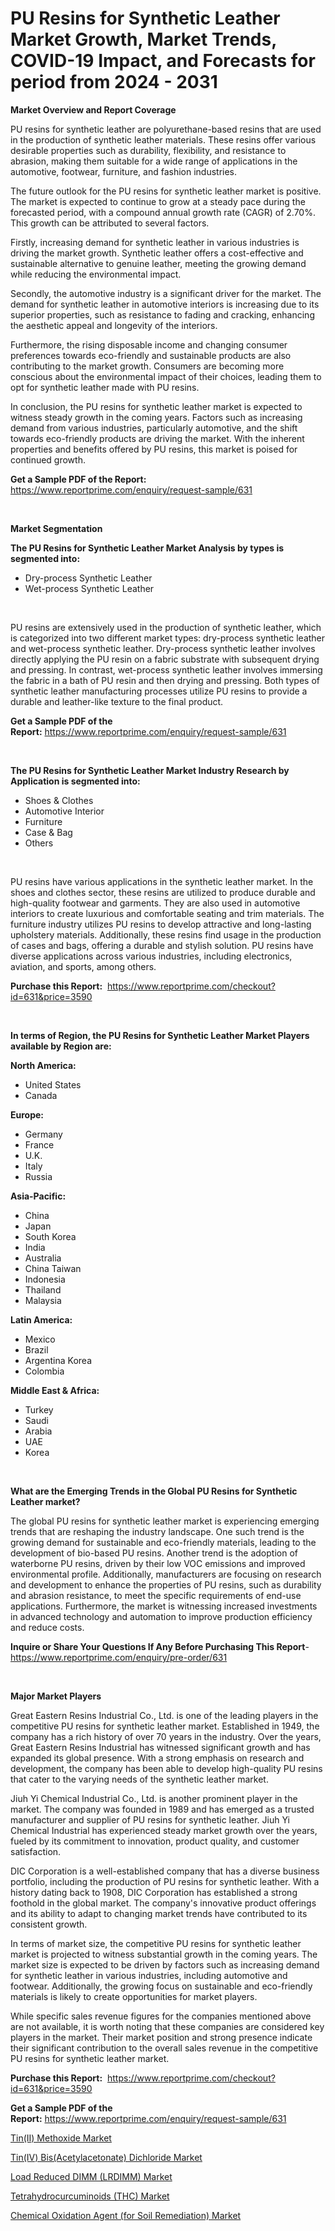 <p><h1>PU Resins for Synthetic Leather Market Growth, Market Trends, COVID-19 Impact, and Forecasts for period from 2024 - 2031</h1></p><p><strong>Market Overview and Report Coverage</strong></p>
<p><p>PU resins for synthetic leather are polyurethane-based resins that are used in the production of synthetic leather materials. These resins offer various desirable properties such as durability, flexibility, and resistance to abrasion, making them suitable for a wide range of applications in the automotive, footwear, furniture, and fashion industries.</p><p>The future outlook for the PU resins for synthetic leather market is positive. The market is expected to continue to grow at a steady pace during the forecasted period, with a compound annual growth rate (CAGR) of 2.70%. This growth can be attributed to several factors.</p><p>Firstly, increasing demand for synthetic leather in various industries is driving the market growth. Synthetic leather offers a cost-effective and sustainable alternative to genuine leather, meeting the growing demand while reducing the environmental impact.</p><p>Secondly, the automotive industry is a significant driver for the market. The demand for synthetic leather in automotive interiors is increasing due to its superior properties, such as resistance to fading and cracking, enhancing the aesthetic appeal and longevity of the interiors.</p><p>Furthermore, the rising disposable income and changing consumer preferences towards eco-friendly and sustainable products are also contributing to the market growth. Consumers are becoming more conscious about the environmental impact of their choices, leading them to opt for synthetic leather made with PU resins.</p><p>In conclusion, the PU resins for synthetic leather market is expected to witness steady growth in the coming years. Factors such as increasing demand from various industries, particularly automotive, and the shift towards eco-friendly products are driving the market. With the inherent properties and benefits offered by PU resins, this market is poised for continued growth.</p></p>
<p><strong>Get a Sample PDF of the Report:</strong> <a href="https://www.reportprime.com/enquiry/request-sample/631">https://www.reportprime.com/enquiry/request-sample/631</a></p>
<p>&nbsp;</p>
<p><strong>Market Segmentation</strong></p>
<p><strong>The PU Resins for Synthetic Leather Market Analysis by types is segmented into:</strong></p>
<p><ul><li>Dry-process Synthetic Leather</li><li>Wet-process Synthetic Leather</li></ul></p>
<p>&nbsp;</p>
<p><p>PU resins are extensively used in the production of synthetic leather, which is categorized into two different market types: dry-process synthetic leather and wet-process synthetic leather. Dry-process synthetic leather involves directly applying the PU resin on a fabric substrate with subsequent drying and pressing. In contrast, wet-process synthetic leather involves immersing the fabric in a bath of PU resin and then drying and pressing. Both types of synthetic leather manufacturing processes utilize PU resins to provide a durable and leather-like texture to the final product.</p></p>
<p><strong>Get a Sample PDF of the Report:</strong>&nbsp;<a href="https://www.reportprime.com/enquiry/request-sample/631">https://www.reportprime.com/enquiry/request-sample/631</a></p>
<p>&nbsp;</p>
<p><strong>The PU Resins for Synthetic Leather Market Industry Research by Application is segmented into:</strong></p>
<p><ul><li>Shoes & Clothes</li><li>Automotive Interior</li><li>Furniture</li><li>Case & Bag</li><li>Others</li></ul></p>
<p>&nbsp;</p>
<p><p>PU resins have various applications in the synthetic leather market. In the shoes and clothes sector, these resins are utilized to produce durable and high-quality footwear and garments. They are also used in automotive interiors to create luxurious and comfortable seating and trim materials. The furniture industry utilizes PU resins to develop attractive and long-lasting upholstery materials. Additionally, these resins find usage in the production of cases and bags, offering a durable and stylish solution. PU resins have diverse applications across various industries, including electronics, aviation, and sports, among others.</p></p>
<p><strong>Purchase this Report:</strong>&nbsp; <a href="https://www.reportprime.com/checkout?id=631&price=3590">https://www.reportprime.com/checkout?id=631&price=3590</a></p>
<p>&nbsp;</p>
<p><strong>In terms of Region, the PU Resins for Synthetic Leather Market Players available by Region are:</strong></p>
<p>
    <p> <strong> North America: </strong>
        <ul>
            <li>United States</li>
            <li>Canada</li>
        </ul>
        </p> 
    <p> <strong> Europe: </strong>
        <ul>
            <li>Germany</li>
            <li>France</li>
            <li>U.K.</li>
            <li>Italy</li>
            <li>Russia</li>
        </ul>
        </p> 
    <p> <strong> Asia-Pacific: </strong>
        <ul>
            <li>China</li>
            <li>Japan</li>
            <li>South Korea</li>
            <li>India</li>
            <li>Australia</li>
            <li>China Taiwan</li>
            <li>Indonesia</li>
            <li>Thailand</li>
            <li>Malaysia</li>
        </ul>
        </p> 
    <p> <strong> Latin America: </strong>
        <ul>
            <li>Mexico</li>
            <li>Brazil</li>
            <li>Argentina Korea</li>
            <li>Colombia</li>
        </ul>
        </p> 
    <p> <strong> Middle East & Africa: </strong>
        <ul>
            <li>Turkey</li>
            <li>Saudi</li>
            <li>Arabia</li>
            <li>UAE</li>
            <li>Korea</li>
        </ul>
    </p>
    </p>
<p>&nbsp;</p>
<p><strong>What are the Emerging Trends in the Global PU Resins for Synthetic Leather market?</strong></p>
<p><p>The global PU resins for synthetic leather market is experiencing emerging trends that are reshaping the industry landscape. One such trend is the growing demand for sustainable and eco-friendly materials, leading to the development of bio-based PU resins. Another trend is the adoption of waterborne PU resins, driven by their low VOC emissions and improved environmental profile. Additionally, manufacturers are focusing on research and development to enhance the properties of PU resins, such as durability and abrasion resistance, to meet the specific requirements of end-use applications. Furthermore, the market is witnessing increased investments in advanced technology and automation to improve production efficiency and reduce costs.</p></p>
<p><strong>Inquire or Share Your Questions If Any Before Purchasing This Report</strong>- <a href="https://www.reportprime.com/enquiry/pre-order/631">https://www.reportprime.com/enquiry/pre-order/631</a></p>
<p>&nbsp;</p>
<p><strong>Major Market Players</strong></p>
<p><p>Great Eastern Resins Industrial Co., Ltd. is one of the leading players in the competitive PU resins for synthetic leather market. Established in 1949, the company has a rich history of over 70 years in the industry. Over the years, Great Eastern Resins Industrial has witnessed significant growth and has expanded its global presence. With a strong emphasis on research and development, the company has been able to develop high-quality PU resins that cater to the varying needs of the synthetic leather market.</p><p>Jiuh Yi Chemical Industrial Co., Ltd. is another prominent player in the market. The company was founded in 1989 and has emerged as a trusted manufacturer and supplier of PU resins for synthetic leather. Jiuh Yi Chemical Industrial has experienced steady market growth over the years, fueled by its commitment to innovation, product quality, and customer satisfaction.</p><p>DIC Corporation is a well-established company that has a diverse business portfolio, including the production of PU resins for synthetic leather. With a history dating back to 1908, DIC Corporation has established a strong foothold in the global market. The company's innovative product offerings and its ability to adapt to changing market trends have contributed to its consistent growth.</p><p>In terms of market size, the competitive PU resins for synthetic leather market is projected to witness substantial growth in the coming years. The market size is expected to be driven by factors such as increasing demand for synthetic leather in various industries, including automotive and footwear. Additionally, the growing focus on sustainable and eco-friendly materials is likely to create opportunities for market players.</p><p>While specific sales revenue figures for the companies mentioned above are not available, it is worth noting that these companies are considered key players in the market. Their market position and strong presence indicate their significant contribution to the overall sales revenue in the competitive PU resins for synthetic leather market.</p></p>
<p><strong>Purchase this Report:</strong>&nbsp;&nbsp;<a href="https://www.reportprime.com/checkout?id=631&price=3590">https://www.reportprime.com/checkout?id=631&price=3590</a></p>
<p></p>
<p><strong>Get a Sample PDF of the Report:</strong>&nbsp;<a href="https://www.reportprime.com/enquiry/request-sample/631">https://www.reportprime.com/enquiry/request-sample/631</a></p>
<p><p><a href="https://github.com/aashishrp/Market-Research-Report-List-1/blob/main/tinii-methoxide-market.md">Tin(II) Methoxide Market</a></p><p><a href="https://github.com/aasishrp01/Market-Research-Report-List-1/blob/main/tiniv-bisacetylacetonate-dichloride-market.md">Tin(IV) Bis(Acetylacetonate) Dichloride Market</a></p><p><a href="https://github.com/dringals/Market-Research-Report-List-1/blob/main/load-reduced-dimm-lrdimm-market.md">Load Reduced DIMM (LRDIMM) Market</a></p><p><a href="https://github.com/Paul14Anderson63/Market-Research-Report-List-1/blob/main/tetrahydrocurcuminoids-thc-market.md">Tetrahydrocurcuminoids (THC) Market</a></p><p><a href="https://github.com/aashishrp02/Market-Research-Report-List-1/blob/main/chemical-oxidation-agent-for-soil-remediation-market.md">Chemical Oxidation Agent (for Soil Remediation) Market</a></p></p>